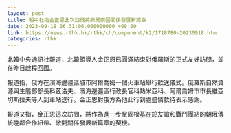 ```yaml
---
layout: post
title: 朝中社指金正恩此次訪俄將掀開兩國關係發展新篇章
date: 2023-09-18 06:31:06.000000000 +08:00
link: https://news.rthk.hk/rthk/ch/component/k2/1718780-20230918.htm
categories: rthk
---
```


北韓中央通訊社報道，北韓領導人金正恩已圓滿結束對俄羅斯的正式友好訪問，並在昨日啟程回國。

報道指，俄方在濱海邊疆區城市阿爾喬姆一個火車站舉行歡送儀式。俄羅斯自然資源與生態部部長科茲洛夫、濱海邊疆區行政長官科熱米亞科、阿爾喬姆市市長維亞切斯拉夫等人到車站送行。金正恩對俄方為他此行到處盛情款待表示感謝。

報道又指，金正恩這次訪問，將作為進一步鞏固根基在於友誼和戰鬥團結的朝俄傳統睦鄰合作紐帶、掀開關係發展新篇章的契機。
